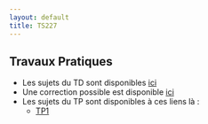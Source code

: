 ```yaml
---
layout: default
title: TS227
---
```


## Travaux Pratiques

- Les sujets du TD sont disponibles [ici](/assets/cours/TS227/TD_TS_227.pdf)
- Une correction possible est disponible [ici](/assets/cours/TS227/correction_TD_TS_227.pdf)
- Les sujets du TP sont disponibles à ces liens là :
  - [TP1](/assets/cours/TS227/TP1.pdf)


